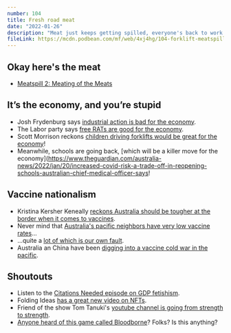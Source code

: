 ```yaml
---
number: 104
title: Fresh road meat
date: "2022-01-26"
description: "Meat just keeps getting spilled, everyone's back to work and Australia wants to lock up the borders forever."
fileLink: https://mcdn.podbean.com/mf/web/4xj4hg/104-forklift-meatspill-etc-001.mp3
---
```


## Okay here's the meat

- [Meatspill 2: Meating of the Meats](https://www.3aw.com.au/truck-loses-hundreds-of-chicken-carcasses-on-keilor-park-drive/)

## It’s the economy, and you’re stupid

- Josh Frydenburg says [industrial action is bad for the economy](https://twitter.com/JoshFrydenberg/status/1483246718187896832?s=20).
- The Labor party says [free RATs are good for the economy](https://twitter.com/SenatorWong/status/1482913738613456897?s=20).
- Scott Morrison reckons [children driving forklifts would be great for the economy](https://www.abc.net.au/news/rural/2022-01-20/scott-morrison-abandons-child-forklift-driver-plan/100770942)!
- Meanwhile, schools are going back, [which will be a killer move for the economy](https://www.theguardian.com/australia-news/2022/jan/20/increased-covid-risk-a-trade-off-in-reopening-schools-australian-chief-medical-officer-says!

## Vaccine nationalism

- Kristina Kersher Keneally [reckons Australia should be tougher at the border when it comes to vaccines](https://twitter.com/KKeneally/status/1484653028657573896).
- Never mind that [Australia's pacific neighbors have very low vaccine rates](https://www.lowyinstitute.org/the-interpreter/forecasting-vaccination-pacific)...
- ...quite a [lot of which is our own fault](https://www.theguardian.com/australia-news/2021/aug/17/australia-pfizer-purchase-from-vaccine-sharing-covax-stockpile-under-fire).
- Australia an China have been [digging into a vaccine cold war in the pacific](https://www.afr.com/world/asia/china-accuses-australia-of-obstructing-png-vaccine-relief-20210706-p5875v).

## Shoutouts

- Listen to the [Citations Needed episode on GDP fetishism](https://citationsneeded.libsyn.com/episode-108-how-gdp-fetishism-drives-climate-crisis-and-inequality).
- Folding Ideas [has a great new video on NFTs](https://www.youtube.com/watch?v=YQ_xWvX1n9g).
- Friend of the show Tom Tanuki's [youtube channel is going from strength to strength](https://www.youtube.com/channel/UCYgRzstFX-CwCGq781If_dw).
- [Anyone heard of this game called Bloodborne](https://www.youtube.com/watch?v=AC3OuLU5XCw)? Folks? Is this anything?
